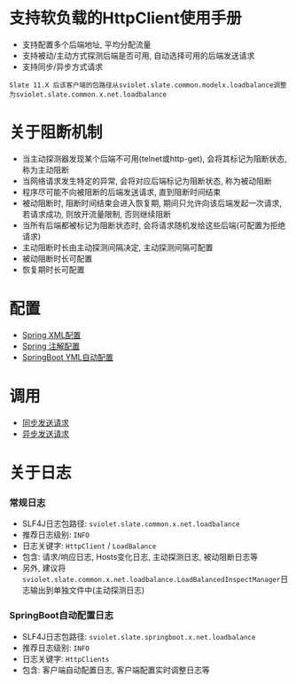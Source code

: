 # 支持软负载的HttpClient使用手册

* 支持配置多个后端地址, 平均分配流量
* 支持被动/主动方式探测后端是否可用, 自动选择可用的后端发送请求
* 支持同步/异步方式请求

```text
Slate 11.X 后该客户端的包路径从sviolet.slate.common.modelx.loadbalance调整为sviolet.slate.common.x.net.loadbalance
```

# 关于阻断机制

* 当主动探测器发现某个后端不可用(telnet或http-get), 会将其标记为阻断状态, 称为主动阻断
* 当网络请求发生特定的异常, 会将对应后端标记为阻断状态, 称为被动阻断
* 程序尽可能不向被阻断的后端发送请求, 直到阻断时间结束
* 被动阻断时, 阻断时间结束会进入恢复期, 期间只允许向该后端发起一次请求, 若请求成功, 则放开流量限制, 否则继续阻断
* 当所有后端都被标记为阻断状态时, 会将请求随机发给这些后端(可配置为拒绝请求)
* 主动阻断时长由主动探测间隔决定, 主动探测间隔可配置
* 被动阻断时长可配置
* 恢复期时长可配置

# 配置

* [Spring XML配置](https://github.com/shepherdviolet/slate/blob/master/docs/loadbalance/config-xml.md)
* [Spring 注解配置](https://github.com/shepherdviolet/slate/blob/master/docs/loadbalance/config-annotation.md)
* [SpringBoot YML自动配置](https://github.com/shepherdviolet/slate/blob/master/docs/loadbalance/config-springboot.md)

# 调用

* [同步发送请求](https://github.com/shepherdviolet/slate/blob/master/docs/loadbalance/invoke-sync.md)
* [异步发送请求](https://github.com/shepherdviolet/slate/blob/master/docs/loadbalance/invoke-async.md)

# 关于日志

### 常规日志

* SLF4J日志包路径: `sviolet.slate.common.x.net.loadbalance`
* 推荐日志级别: `INFO`
* 日志关键字: `HttpClient` / `LoadBalance`
* 包含: 请求/响应日志, Hosts变化日志, 主动探测日志, 被动阻断日志等
* 另外, 建议将`sviolet.slate.common.x.net.loadbalance.LoadBalancedInspectManager`日志输出到单独文件中(主动探测日志)

### SpringBoot自动配置日志

* SLF4J日志包路径: `sviolet.slate.springboot.x.net.loadbalance`
* 推荐日志级别: `INFO`
* 日志关键字: `HttpClients`
* 包含: 客户端自动配置日志, 客户端配置实时调整日志等
